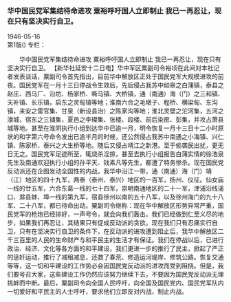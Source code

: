 ### 华中国民党军集结待命进攻  粟裕呼吁国人立即制止  我已一再忍让，现在只有坚决实行自卫。  

1946-05-16  
第1版()
专栏：

　　华中国民党军集结待命进攻
    粟裕呼吁国人立即制止
    我已一再忍让，现在只有坚决实行自卫。
    【新华社延安十二日电】华中军区粟副司令裕顷在此间对本社记者发表谈话，粟副司令首先指出，目前华中解放区正处于国民党军大规模进攻的前夜。国民党军在一月十三日停战令生效后，先后侵占我苏中如皋之白蒲镇，泰县之赵庄、西马厂、沿坊、杨家桥、嘶马镇、大桥镇，通（南通）海（门）之三和镇、天补镇、长乐镇，启东之灵甸镇等地；淮南六合之毛墩子、程桥、横梁甸、东沟镇，来安之雷官集、甘泉（新设县治）之陈家沟等地；淮北灵壁之沱河集，五河之濠城，宿东之三铺集，夏邑之李璨集、张楼、段楼、前后染房、彭集，并攻占萧县城等地。甚至在淮阴执行小组到达华中已逾一月，明令恢复一月十三日十二小时原状的和字第六号命令发出已逾半月的时候，还公然侵占我苏中南通之小海镇、兴仁镇、陈家桥，泰兴之大生桥等地。随后又侵占靖江之新港。至于偷袭民出扰，更无日无之。国民党军足迹所至，辄烧杀淫掠，甚至去执行小组报告白蒲实情的徐浩泉先生及南通欢迎执行小组的孙平天、钱素凡等先生，都遭了特务惨杀。现在国民党反动派还在企图发动全国性的内战，我华中沿江一带，通（南通）海（门）靖（江）地区的四十九军，两泰（泰州、泰兴）地区的一百军，扬州、仪征。仙女庙一线的廿五军，六合东葛一线的七十四军，崇明南通地区的二十一军，津浦沿线浦口、滁县蚌、埠一线的第九军，宿县徐州以南的五十八军，以及徐州海门的九十八军、二十八军，都已待命出动。粟副司令继称：现在华中解放区形势异常严重，国民党军的枪炮已经排好，一声号令，就会向我们轰击。我们已经做到仁至义尽的地步，如果我们再忍让，其结果只有促成反动派的贪欲。现在我们只有忍痛实行自卫，只有在坚决实行自卫的条件下，在反动派的进攻遭到阻止后，我华中解放区二千三百里的人民的生命财产与和平民主的生活才有保证。我们在停战以后，已进行政治、经济、文化等各方面的和平建设，我们更进一步的推行了民主，掀起了严正的惩奸运动，推行了减租减息，还救了春荒、修造运河堤岸、修筑公路。恢复交通等等，这一切和平建设的工作势必会因国民党反动派的进攻而受到阻挠。但是，我们要号召大家，这些建设工作仍然应该努力继续下去，不要因为国民党反动派无理挑衅而中断。最后，粟副司令向全国人民呼吁，向全国及国民党内、国民党军队内一切爱好和平民主的人士呼吁，要求他们立即反对内战，制止内战。  

